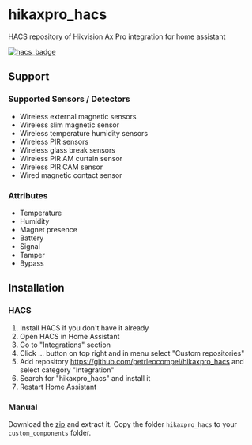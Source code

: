 # hikaxpro_hacs
HACS repository of Hikvision Ax Pro integration for home assistant

[![hacs_badge](https://img.shields.io/badge/HACS-Custom-41BDF5.svg)](https://github.com/hacs/integration)

## Support

### Supported Sensors / Detectors
- Wireless external magnetic sensors
- Wireless slim magnetic sensor
- Wireless temperature humidity sensors
- Wireless PIR sensors
- Wireless glass break sensors
- Wireless PIR AM curtain sensor
- Wireless PIR CAM sensor
- Wired magnetic contact sensor

### Attributes
- Temperature
- Humidity
- Magnet presence
- Battery
- Signal
- Tamper
- Bypass

## Installation

### HACS

1. Install HACS if you don't have it already
2. Open HACS in Home Assistant
3. Go to "Integrations" section
4. Click ... button on top right and in menu select "Custom repositories"
5. Add repository https://github.com/petrleocompel/hikaxpro_hacs and select category "Integration"
6. Search for "hikaxpro_hacs" and install it
7. Restart Home Assistant

### Manual

Download the [zip](https://github.com/petrleocompel/hikaxpro_hacs/archive/refs/heads/master.zip) and extract it. Copy the folder `hikaxpro_hacs` to your `custom_components` folder.

